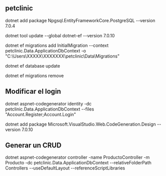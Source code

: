 ## petclinic

dotnet add package Npgsql.EntityFrameworkCore.PostgreSQL --version 7.0.4

dotnet tool update --global dotnet-ef --version 7.0.10

dotnet ef migrations add InitialMigration --context petclinic.Data.ApplicationDbContext -o "C:\Users\XXXXX\XXXXXXX\petclinic\Data\Migrations"

dotnet ef database update

dotnet ef migrations remove

## Modificar el login

dotnet aspnet-codegenerator identity -dc petclinic.Data.ApplicationDbContext --files "Account.Register;Account.Login"

dotnet add package Microsoft.VisualStudio.Web.CodeGeneration.Design --version 7.0.10

## Generar un CRUD

dotnet aspnet-codegenerator controller -name ProductoController -m Producto -dc petclinic.Data.ApplicationDbContext --relativeFolderPath Controllers --useDefaultLayout --referenceScriptLibraries